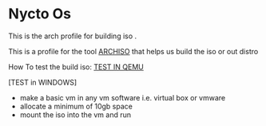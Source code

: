 # Nycto Os

This is the arch profile for building iso .

This is a profile for the tool [ARCHISO](https://wiki.archlinux.org/title/Archiso) that helps us build the iso or out distro

How To test the build iso:
[TEST IN QEMU](https://wiki.archlinux.org/title/Archiso#Test_the_ISO_in_QEMU)

[TEST in WINDOWS]

- make a basic vm in any vm software i.e. virtual box or vmware
- allocate a minimum of 10gb space
- mount the iso into the vm and run

